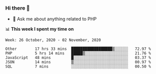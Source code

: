 ### Hi there 👋

<!--
**mustafaculban/mustafaculban** is a ✨ _special_ ✨ repository because its `README.md` (this file) appears on your GitHub profile.

Here are some ideas to get you started:

- 🌱 I’m currently learning ...
- 👯 I’m looking to collaborate on ...
- 🤔 I’m looking for help with ...
- 📫 How to reach me: ...
- 😄 Pronouns: ...
- ⚡ Fun fact: ...

-->
- 💬 Ask me about anything related to PHP


📊 **This week I spent my time on**
<!--START_SECTION:waka-->
```text
Week: 26 October, 2020 - 02 November, 2020

Other        17 hrs 33 mins  ██████████████████▒░░░░░░   72.97 % 
PHP          5 hrs 14 mins   █████▒░░░░░░░░░░░░░░░░░░░   21.76 % 
JavaScript   48 mins         █░░░░░░░░░░░░░░░░░░░░░░░░   03.37 % 
JSON         14 mins         ▒░░░░░░░░░░░░░░░░░░░░░░░░   00.97 % 
SQL          7 mins          ░░░░░░░░░░░░░░░░░░░░░░░░░   00.50 % 
```
<!--END_SECTION:waka-->

